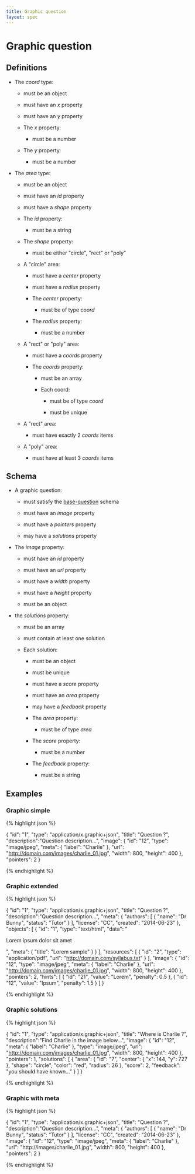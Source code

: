 ```yaml
---
title: Graphic question
layout: spec
---
```


# Graphic question

## Definitions

* The *coord* type:

  * must be an object

  * must have an *x* property

  * must have an *y* property

  * The *x* property:

    * must be a number

  * The *y* property:

    * must be a number

* The *area* type:

  * must be an object

  * must have an *id* property

  * must have a *shape* property

  * The *id* property:

    * must be a string

  * The *shape* property:

    * must be either "circle", "rect" or "poly"

  * A "circle" area:

    * must have a *center* property

    * must have a *radius* property

    * The *center* property:

      * must be of type *coord*

    * The *radius* property:

      * must be a number

  * A "rect" or "poly" area:

    * must have a *coords* property

    * The *coords* property:

      * must be an array

      * Each coord:

        * must be of type *coord*

        * must be unique

  * A "rect" area:

    * must have exactly 2 *coords* items

  * A "poly" area:

    * must have at least 3 *coords* items

## Schema

* A graphic question:

  * must satisfy the [base-question](base-question.html) schema

  * must have an *image* property

  * must have a *pointers* property

  * may have a *solutions* property

* The *image* property:

  * must have an *id* property

  * must have an *url* property

  * must have a *width* property

  * must have a *height* property

  * must be an object

* the *solutions* property:

  * must be an array

  * must contain at least one solution

  * Each solution:

    * must be an object

    * must be unique

    * must have a *score* property

    * must have an *area* property

    * may have a *feedback* property

    * The *area* property:

      * must be of type *area*

    * The *score* property:

      * must be a number

    * The *feedback* property:

      * must be a string

## Examples

### Graphic simple

{% highlight json %}

{
  "id": "1",
  "type": "application/x.graphic+json",
  "title": "Question ?",
  "description":"Question description...",
  "image": {
    "id": "12",
    "type": "image/jpeg",
    "meta": {
      "label": "Charlie"
    },
    "url": "http://domain.com/images/charlie_01.jpg",
    "width": 800,
    "height": 400
  },
  "pointers": 2
}


{% endhighlight %}

### Graphic extended

{% highlight json %}

{
  "id": "1",
  "type": "application/x.graphic+json",
  "title": "Question ?",
  "description":"Question description...",
  "meta": {
    "authors": [
      {
        "name": "Dr Bunny",
        "status": "Tutor"
      }
    ],
    "license": "CC",
    "created": "2014-06-23"
  },
  "objects": [
    {
      "id": "1",
      "type": "text/html",
      "data": "<p>Lorem ipsum dolor sit amet</p>",
      "meta": {
        "title": "Lorem sample"
      }
    }
  ],
  "resources": [
    {
      "id": "2",
      "type": "application/pdf",
      "url": "http://domain.com/syllabus.txt"
    }
  ],
  "image": {
    "id": "12",
    "type": "image/jpeg",
    "meta": {
      "label": "Charlie"
    },
    "url": "http://domain.com/images/charlie_01.jpg",
    "width": 800,
    "height": 400
  },
  "pointers": 2,
  "hints": [
    {
      "id": "21",
      "value": "Lorem",
      "penalty": 0.5
    },
    {
      "id": "12",
      "value": "Ipsum",
      "penalty": 1.5
    }
  ]
}


{% endhighlight %}

### Graphic solutions

{% highlight json %}

{
  "id": "1",
  "type": "application/x.graphic+json",
  "title": "Where is Charlie ?",
  "description":"Find Charlie in the image below...",
  "image": {
    "id": "12",
    "meta": {
      "label": "Charlie"
    },
    "type": "image/jpeg",
    "url": "http://domain.com/images/charlie_01.jpg",
    "width": 800,
    "height": 400
  },
  "pointers": 1,
  "solutions": [
    {
      "area": {
        "id": "7",
        "center": {
          "x": 144,
          "y": 727
        },
        "shape": "circle",
        "color": "red",
        "radius": 26
      },
      "score": 2,
      "feedback": "you should have known..."
    }
  ]
}


{% endhighlight %}

### Graphic with meta

{% highlight json %}

{
  "id": "1",
  "type": "application/x.graphic+json",
  "title": "Question ?",
  "description":"Question description...",
  "meta": {
    "authors": [
      {
        "name": "Dr Bunny",
        "status": "Tutor"
      }
    ],
    "license": "CC",
    "created": "2014-06-23"
  },
  "image": {
    "id": "12",
    "type": "image/jpeg",
    "meta": {
      "label": "Charlie"
    },
    "url": "http://images/charlie_01.jpg",
    "width": 800,
    "height": 400
  },
  "pointers": 2
}


{% endhighlight %}

